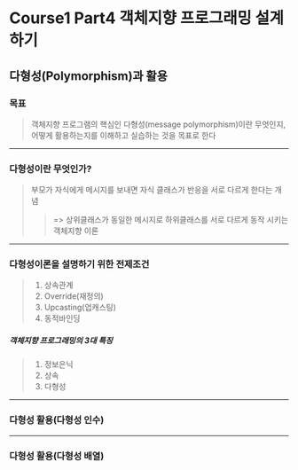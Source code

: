 # Course1 Part4 객체지향 프로그래밍 설계하기   

## 다형성(Polymorphism)과 활용

### 목표
> 객체지향 프로그램의 핵심인 다형성(message polymorphism)이란 무엇인지,   
> 어떻게 활용하는지를 이해하고 실습하는 것을 목표로 한다
---

### 다형성이란 무엇인가?
> 부모가 자식에게 메시지를 보내면 자식 클래스가 반응을 서로 다르게 한다는 개념   
>> => 상위클래스가 동일한 메시지로 하위클래스를 서로 다르게 동작 시키는 객체지향 이론

---

### 다형성이론을 설명하기 위한 전제조건
>1. 상속관계
>2. Override(재정의)
>3. Upcasting(업캐스팅)
>4. 동적바인딩

##### 객체지향 프로그래밍의 3대 특징
>1. 정보은닉
>2. 상속
>3. 다형성

---

### 다형성 활용(다형성 인수)



---

### 다형성 활용(다형성 배열)
